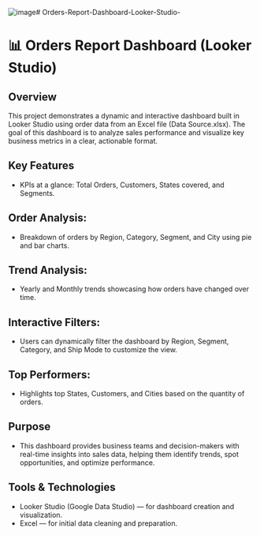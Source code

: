 ![image](https://github.com/user-attachments/assets/de09a87a-fb6e-479a-98b0-1b13b0d267c9)# Orders-Report-Dashboard-Looker-Studio-
# 📊 Orders Report Dashboard (Looker Studio)

## Overview
This project demonstrates a dynamic and interactive dashboard built in Looker Studio using order data from an Excel file (Data Source.xlsx).
The goal of this dashboard is to analyze sales performance and visualize key business metrics in a clear, actionable format.

## Key Features
* KPIs at a glance: Total Orders, Customers, States covered, and Segments.

## Order Analysis:

* Breakdown of orders by Region, Category, Segment, and City using pie and bar charts.

## Trend Analysis:

* Yearly and Monthly trends showcasing how orders have changed over time.

## Interactive Filters:

* Users can dynamically filter the dashboard by Region, Segment, Category, and Ship Mode to customize the view.

## Top Performers:

* Highlights top States, Customers, and Cities based on the quantity of orders.

## Purpose
* This dashboard provides business teams and decision-makers with real-time insights into sales data, helping them identify trends, spot opportunities, and optimize performance.

## Tools & Technologies
* Looker Studio (Google Data Studio) — for dashboard creation and visualization.
* Excel — for initial data cleaning and preparation.
